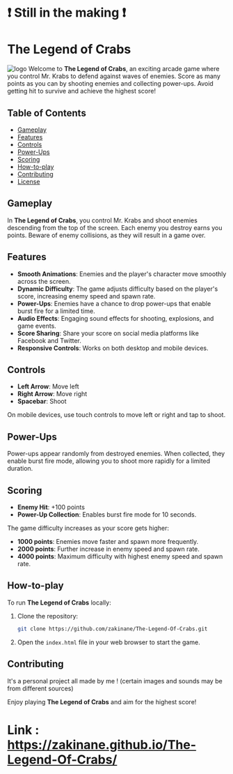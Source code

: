 # ❗ Still in the making ❗
 # The Legend of Crabs
![logo](https://github.com/Zakinane/The-Legend-Of-Crabs/assets/124632016/2b5a448f-3e37-40e7-8371-4bd5310e0a4b)
Welcome to **The Legend of Crabs**, an exciting arcade game where you control Mr. Krabs to defend against waves of enemies. Score as many points as you can by shooting enemies and collecting power-ups. Avoid getting hit to survive and achieve the highest score!

## Table of Contents

- [Gameplay](#gameplay)
- [Features](#features)
- [Controls](#controls)
- [Power-Ups](#power-ups)
- [Scoring](#scoring)
- [How-to-play](#how-to-play)
- [Contributing](#contributing)
- [License](#license)

## Gameplay

In **The Legend of Crabs**, you control Mr. Krabs and shoot enemies descending from the top of the screen. Each enemy you destroy earns you points. Beware of enemy collisions, as they will result in a game over.

## Features

- **Smooth Animations**: Enemies and the player's character move smoothly across the screen.
- **Dynamic Difficulty**: The game adjusts difficulty based on the player's score, increasing enemy speed and spawn rate.
- **Power-Ups**: Enemies have a chance to drop power-ups that enable burst fire for a limited time.
- **Audio Effects**: Engaging sound effects for shooting, explosions, and game events.
- **Score Sharing**: Share your score on social media platforms like Facebook and Twitter.
- **Responsive Controls**: Works on both desktop and mobile devices.

## Controls

- **Left Arrow**: Move left
- **Right Arrow**: Move right
- **Spacebar**: Shoot

On mobile devices, use touch controls to move left or right and tap to shoot.

## Power-Ups

Power-ups appear randomly from destroyed enemies. When collected, they enable burst fire mode, allowing you to shoot more rapidly for a limited duration.

## Scoring

- **Enemy Hit**: +100 points
- **Power-Up Collection**: Enables burst fire mode for 10 seconds.

The game difficulty increases as your score gets higher:
- **1000 points**: Enemies move faster and spawn more frequently.
- **2000 points**: Further increase in enemy speed and spawn rate.
- **4000 points**: Maximum difficulty with highest enemy speed and spawn rate.

## How-to-play

To run **The Legend of Crabs** locally:

1. Clone the repository:
    ```sh
    git clone https://github.com/zakinane/The-Legend-Of-Crabs.git
    ```
2. Open the `index.html` file in your web browser to start the game.

## Contributing

It's a personal project all made by me ! (certain images and sounds may be from different sources)

Enjoy playing **The Legend of Crabs** and aim for the highest score!

# Link : https://zakinane.github.io/The-Legend-Of-Crabs/
